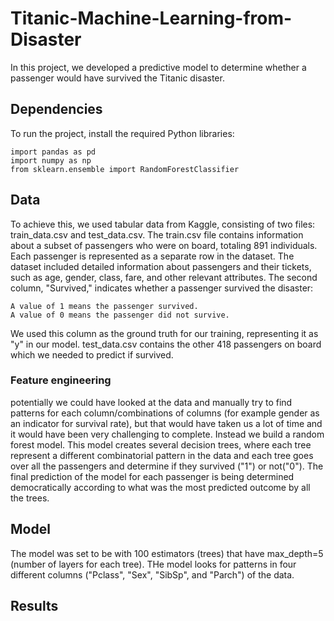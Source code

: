# Titanic-Machine-Learning-from-Disaster
In this project, we developed a predictive model to determine whether a passenger would have survived the Titanic disaster.
## **Dependencies**
To run the project, install the required Python libraries:

```
import pandas as pd
import numpy as np
from sklearn.ensemble import RandomForestClassifier
```
## Data
To achieve this, we used tabular data from Kaggle, consisting of two files: train_data.csv and test_data.csv. The train.csv file contains information about a subset of passengers who were on board, totaling 891 individuals. Each passenger is represented as a separate row in the dataset. The dataset included detailed information about passengers and their tickets, such as age, gender, class, fare, and other relevant attributes.
The second column, "Survived," indicates whether a passenger survived the disaster:

    A value of 1 means the passenger survived.
    A value of 0 means the passenger did not survive.
We used this column as the ground truth for our training, representing it as "y" in our model.
test_data.csv contains the other 418 passengers on board which we needed to predict if survived.
### Feature engineering
potentially we could have looked at the data and manually try to find patterns for each column/combinations of columns (for example gender as an indicator for survival rate), but that would have taken us a lot of time and it would have been very challenging to complete. Instead we build a random forest model. This model creates several decision trees, where each tree represent a different combinatorial pattern in the data and each tree goes over all the passengers and determine if they survived ("1") or not("0"). The final prediction of the model for each passenger is being determined democratically according to what was the most predicted outcome by all the trees.
## Model
The model was set to be with 100 estimators (trees) that have max_depth=5 (number of layers for each tree). THe model looks for patterns in four different columns ("Pclass", "Sex", "SibSp", and "Parch") of the data.

## Results
